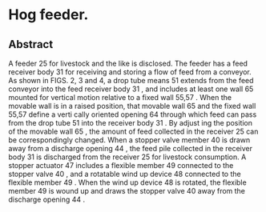 # Hog feeder.

## Abstract
A feeder 25 for livestock and the like is disclosed. The feeder has a feed receiver body 31 for receiving and storing a flow of feed from a conveyor. As shown in FIGS. 2, 3 and 4, a drop tube means 51 extends from the feed conveyor into the feed receiver body 31 , and includes at least one wall 65 mounted for vertical motion relative to a fixed wall 55,57 . When the movable wall is in a raised position, that movable wall 65 and the fixed wall 55,57 define a verti cally oriented opening 64 through which feed can pass from the drop tube 51 into the receiver body 31 . By adjust ing the position of the movable wall 65 , the amount of feed collected in the receiver 25 can be correspondingly changed. When a stopper valve member 40 is drawn away from a discharge opening 44 , the feed pile collected in the receiver body 31 is discharged from the receiver 25 for livestock consumption. A stopper actuator 47 includes a flexible member 49 connected to the stopper valve 40 , and a rotatable wind up device 48 connected to the flexible member 49 . When the wind up device 48 is rotated, the flexible member 49 is wound up and draws the stopper valve 40 away from the discharge opening 44 .